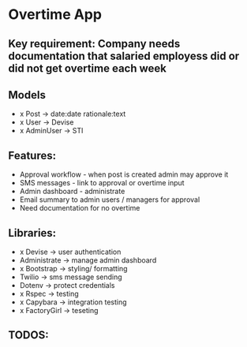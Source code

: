 # Overtime App

## Key requirement: Company needs documentation that salaried employess did or did not get overtime each week


## Models
  - x Post -> date:date rationale:text
  - x User -> Devise
  - x AdminUser -> STI

## Features:
  - Approval workflow - when post is created admin may approve it
  - SMS messages - link to approval or overtime input
  - Admin dashboard - administrate
  - Email summary to admin users / managers for approval
  - Need documentation for no overtime

## Libraries:
  - x Devise -> user authentication
  - Administrate -> manage admin dashboard
  - x Bootstrap -> styling/ formatting
  - Twilio -> sms message sending
  - Dotenv -> protect credentials
  - x Rspec -> testing
  - x Capybara -> integration testing
  - x FactoryGirl -> teseting

## TODOS:
